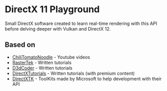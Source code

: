 # DirectX 11 Playground

Small DirectX software created to learn real-time rendering with this API before delving deeper with Vulkan and DirectX 12.

## Based on

- [ChiliTomatoNoodle](https://www.youtube.com/channel/UCsyHonfwHi4fLb2lkq0DEAA) - Youtube videos
- [RasterTek](http://www.rastertek.com/tutdx11.html) - Written tutorials
- [D3dCoder](http://www.d3dcoder.net/d3d11.htm) - Written tutorials
- [DirectXTutorials](http://www.directxtutorial.com/LessonList.aspx?listid=11) - Written tutorials (with premium content)
- [DirectXTK](https://github.com/Microsoft/DirectXTK) - ToolKits made by Microsoft to help development with their API
